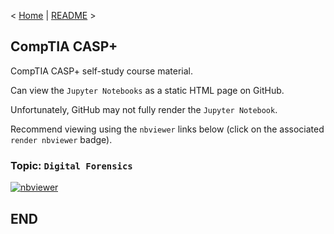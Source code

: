 < [Home](https://github.com/SeanOhAileasa) | [README](https://github.com/SeanOhAileasa/asp-digital-forensics/blob/main/README.md) >

## CompTIA CASP+

CompTIA CASP+ self-study course material.

Can view the ``Jupyter Notebooks`` as a static HTML page on GitHub.

Unfortunately, GitHub may not fully render the ``Jupyter Notebook``.

Recommend viewing using the ``nbviewer`` links below (click on the associated ``render nbviewer`` badge).

### Topic: ``Digital Forensics``

[![nbviewer](https://raw.githubusercontent.com/jupyter/design/master/logos/Badges/nbviewer_badge.svg)](https://nbviewer.jupyter.org/github/SeanOhAileasa/asp-digital-forensics/blob/main/asp-digital-forensics.ipynb)

## END